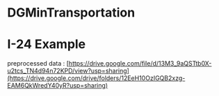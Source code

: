 # DGMinTransportation


# I-24 Example
preprocessed data : [https://drive.google.com/file/d/13M3_9aQSTtb0X-u2tcs_TN4d94n72KPD/view?usp=sharing](https://drive.google.com/drive/folders/12EeH10OzIGQB2xzg-EAM6QkWredY40yR?usp=sharing)

